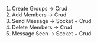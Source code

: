 1. Create Groups -> Crud
2. Add Members -> Crud
3. Send Message -> Socket + Crud
4. Delete Members -> Crud
5. Message Seen -> Socket + Crud